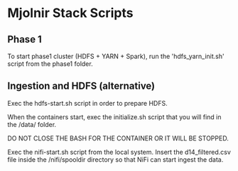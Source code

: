 # Mjolnir Stack Scripts
## Phase 1
To start phase1 cluster (HDFS + YARN + Spark), run the 'hdfs_yarn_init.sh' script from the phase1 folder.

## Ingestion and HDFS (alternative)
Exec the hdfs-start.sh script in order to prepare HDFS.

When the containers start, exec the initialize.sh script that you will find in the /data/ folder.

DO NOT CLOSE THE BASH FOR THE CONTAINER OR IT WILL BE STOPPED.

Exec the nifi-start.sh script from the local system. Insert the d14_filtered.csv file inside the /nifi/spooldir directory so that NiFi can start ingest the data.


